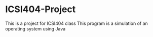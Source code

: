 # ICSI404-Project
This is a project for ICSI404 class 
This program is a simulation of an operating system using Java

